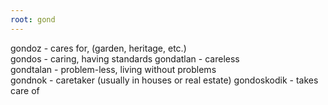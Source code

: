 ```yaml
---
root: gond
---
```

gondoz - cares for, (garden, heritage, etc.)  
gondos - caring, having standards
gondatlan - careless  
gondtalan - problem-less, living without problems  
gondnok - caretaker (usually in houses or real estate)
gondoskodik - takes care of




